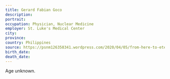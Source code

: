 ```yaml
---
title: Gerard Fabian Goco
description: 
portrait: 
occupation: Physician, Nuclear Medicine
employer: St. Luke's Medical Center
city: 
province: 
country: Philippines
source: https://psnm126358341.wordpress.com/2020/04/05/from-here-to-eternity/
birth_date: 
death_date: 
---
```


Age unknown.